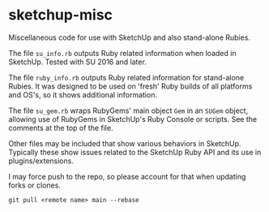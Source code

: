 # sketchup-misc

Miscellaneous code for use with SketchUp and also stand-alone Rubies.

The file `su_info.rb` outputs Ruby related information when loaded in SketchUp.  Tested with SU 2016 and later.

The file `ruby_info.rb` outputs Ruby related information for stand-alone Rubies.  It was designed to be used on 'fresh' Ruby builds of all platforms and OS's, so it shows additional information.

The file `su_gem.rb` wraps RubyGems' main object `Gem` in an `SUGem` object, allowing use of RubyGems in SketchUp's Ruby Console or scripts.  See the comments at the top of the file.

Other files may be included that show various behaviors in SketchUp. Typically these show
issues related to the SketchUp Ruby API and its use in plugins/extensions.

I may force push to the repo, so please account for that when updating forks or clones.

```
git pull <remote name> main --rebase
```
